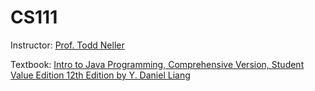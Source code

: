# CS111

Instructor: [Prof. Todd Neller](http://cs.gettysburg.edu/~tneller/)

Textbook: [Intro to Java Programming, Comprehensive Version, Student Value Edition 12th Edition by Y. Daniel Liang](https://media.pearsoncmg.com/ph/esm/ecs_liang_ijp_12/cw/)